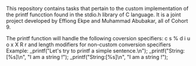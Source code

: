 This repository contains tasks that pertain to the custom implementation of the printf funcction found in the stdio.h library of C language. It is a joint project developed by Effiong Ekpe and Muhammad Abubakar, all of Cohort 9.

The printf function will handle the following coversion specifiers:
c
s
%
d
i
u
o
x
X
R
r
and length modifiers for non-custom conversion specifiers
Example:
_printf("Let's try to printf a simple sentence.\n");
_printf("String:[%s]\n", "I am a string !");
_printf("String:[%s]\n", "I am a string !");

